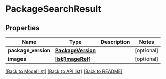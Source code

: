 # PackageSearchResult

## Properties
Name | Type | Description | Notes
------------ | ------------- | ------------- | -------------
**package_version** | [**PackageVersion**](PackageVersion.md) |  | [optional] 
**images** | [**list[ImageRef]**](ImageRef.md) |  | [optional] 

[[Back to Model list]](../README.md#documentation-for-models) [[Back to API list]](../README.md#documentation-for-api-endpoints) [[Back to README]](../README.md)


